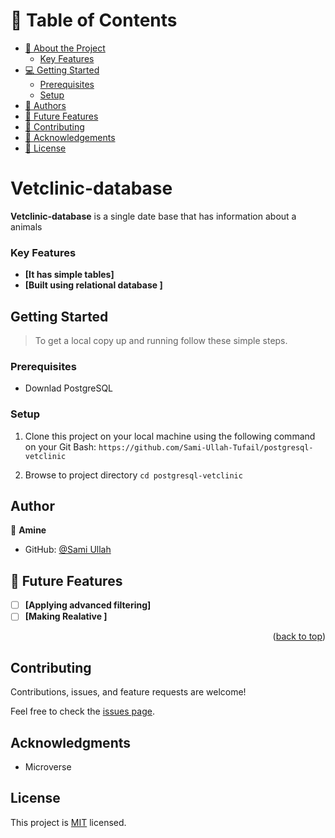 # 📗 Table of Contents

- [📖 About the Project](#Vetclinic-database)
  - [Key Features](#key-features)
- [💻 Getting Started](#getting-started)
  - [Prerequisites](#prerequisites)
  - [Setup](#setup)
- [👥 Authors](#author)
- [🔭 Future Features](#future-features)
- [🤝 Contributing](#contributing)
- [🙏 Acknowledgements](#acknowledgments)
- [📝 License](#license)

# Vetclinic-database

**Vetclinic-database** is a single date base that has information about a animals

### Key Features <a name="key-features"></a>

- **[It has simple tables]**
- **[Built using relational database ]**

## Getting Started

> To get a local copy up and running follow these simple steps.

### Prerequisites

- Downlad PostgreSQL

### Setup

1. Clone this project on your local machine using the following command on your Git Bash: `https://github.com/Sami-Ullah-Tufail/postgresql-vetclinic`

2. Browse to project directory `cd postgresql-vetclinic`

## Author

👤 **Amine**

- GitHub: [@Sami Ullah](https://github.com/Sami-Ullah-Tufail)

## 🔭 Future Features <a name="future-features"></a>

- [ ] **[Applying advanced filtering]**
- [ ] **[Making Realative ]**

<p align="right">(<a href="#readme-top">back to top</a>)</p>

## Contributing

Contributions, issues, and feature requests are welcome!

Feel free to check the [issues page](../../issues/).

## Acknowledgments

- Microverse

## License

This project is [MIT](./LICENSE) licensed.
